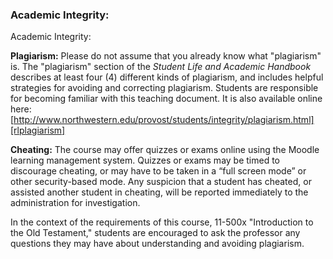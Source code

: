 ### Academic Integrity:

Academic Integrity:

**Plagiarism:** Please do not assume that you already know what "plagiarism" is. The "plagiarism" section of the *Student Life and Academic Handbook* describes at least four (4) different kinds of plagiarism, and includes helpful strategies for avoiding and correcting plagiarism. Students are responsible for becoming familiar with this teaching document. It is also available online here: [http://www.northwestern.edu/provost/students/integrity/plagiarism.html][rlplagiarism]

**Cheating:** The course may offer quizzes or exams online using the Moodle learning management system. Quizzes or exams may be timed to discourage cheating, or may have to be taken in a “full screen mode” or other security-based mode. Any suspicion that a student has cheated, or assisted another student in cheating, will be reported immediately to the administration for investigation.

In the context of the requirements of this course, 11-500x "Introduction to the Old Testament," students are encouraged to ask the professor any questions they may have about understanding and avoiding plagiarism.

[rlplagiarism]: http://www.northwestern.edu/provost/students/integrity/plagiarism.html